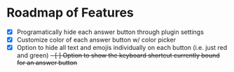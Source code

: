 # Roadmap of Features
- [x] Programatically hide each answer button through plugin settings
- [x] Customize color of each answer button w/ color picker
- [x] Option to hide all text and emojis individually on each button (i.e. just red and green)
~~- [ ] Option to show the keyboard shortcut currently bound for an answer button~~
